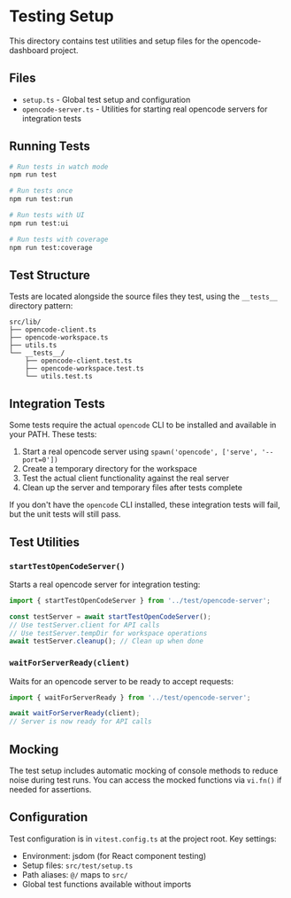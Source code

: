 # Testing Setup

This directory contains test utilities and setup files for the opencode-dashboard project.

## Files

- `setup.ts` - Global test setup and configuration
- `opencode-server.ts` - Utilities for starting real opencode servers for integration tests

## Running Tests

```bash
# Run tests in watch mode
npm run test

# Run tests once
npm run test:run

# Run tests with UI
npm run test:ui

# Run tests with coverage
npm run test:coverage
```

## Test Structure

Tests are located alongside the source files they test, using the `__tests__` directory pattern:

```
src/lib/
├── opencode-client.ts
├── opencode-workspace.ts
├── utils.ts
└── __tests__/
    ├── opencode-client.test.ts
    ├── opencode-workspace.test.ts
    └── utils.test.ts
```

## Integration Tests

Some tests require the actual `opencode` CLI to be installed and available in your PATH. These tests:

1. Start a real opencode server using `spawn('opencode', ['serve', '--port=0'])`
2. Create a temporary directory for the workspace
3. Test the actual client functionality against the real server
4. Clean up the server and temporary files after tests complete

If you don't have the `opencode` CLI installed, these integration tests will fail, but the unit tests will still pass.

## Test Utilities

### `startTestOpenCodeServer()`

Starts a real opencode server for integration testing:

```typescript
import { startTestOpenCodeServer } from '../test/opencode-server';

const testServer = await startTestOpenCodeServer();
// Use testServer.client for API calls
// Use testServer.tempDir for workspace operations
await testServer.cleanup(); // Clean up when done
```

### `waitForServerReady(client)`

Waits for an opencode server to be ready to accept requests:

```typescript
import { waitForServerReady } from '../test/opencode-server';

await waitForServerReady(client);
// Server is now ready for API calls
```

## Mocking

The test setup includes automatic mocking of console methods to reduce noise during test runs. You can access the mocked functions via `vi.fn()` if needed for assertions.

## Configuration

Test configuration is in `vitest.config.ts` at the project root. Key settings:

- Environment: jsdom (for React component testing)
- Setup files: `src/test/setup.ts`
- Path aliases: `@/` maps to `src/`
- Global test functions available without imports